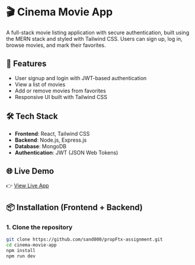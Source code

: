 # 🎬 Cinema Movie App

A full-stack movie listing application with secure authentication, built using the MERN stack and styled with Tailwind CSS. Users can sign up, log in, browse movies, and mark their favorites.

## 🚀 Features

- User signup and login with JWT-based authentication
- View a list of movies
- Add or remove movies from favorites
- Responsive UI built with Tailwind CSS

## 🛠️ Tech Stack

- **Frontend**: React, Tailwind CSS
- **Backend**: Node.js, Express.js
- **Database**: MongoDB
- **Authentication**: JWT (JSON Web Tokens)

## 🌐 Live Demo

👉 [View Live App](https://roaring-llama-0da037.netlify.app/)

## 📦 Installation (Frontend + Backend)

### 1. Clone the repository

```bash
git clone https://github.com/sand000/propFtx-assignment.git
cd cinema-movie-app
npm install
npm run dev
